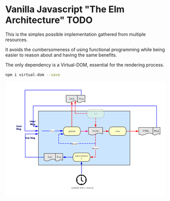 # Vanilla Javascript "The Elm Architecture" TODO

This is the simples possible implementation gathered from multiple resources.

It avoids the cumbersomeness of using functional programming while being easier to reason about and having the same benefits.

The only dependency is a Virtual-DOM, essential for the rendering process.

```bash
npm i virtual-dom --save
```

![TEA](./elm_arch.png)